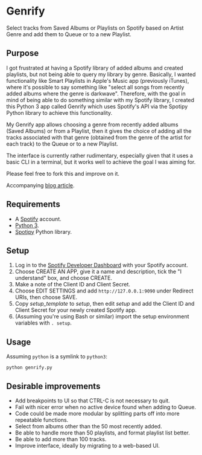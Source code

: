 # Genrify

Select tracks from Saved Albums or Playlists on Spotify based on Artist Genre and add them to Queue or to a new Playlist.

## Purpose

I got frustrated at having a Spotify library of added albums and created playlists, but not being able to query my library by genre.
Basically, I wanted functionality like Smart Playlists in Apple's Music app (previously iTunes), where it's possible to say something like
"select all songs from recently added albums where the genre is darkwave". Therefore, with the goal in mind of being able to do something
similar with my Spotify library, I created this Python 3 app 
called Genrify which uses Spotify's API via the Spotipy Python library to achieve this functionality.

My Genrify app allows choosing a genre from recently added albums (Saved Albums) or from a Playlist, then it gives the choice of
adding all the tracks associated with that genre (obtained from the genre of the artist for each track) to the Queue or to a new Playlist.

The interface is currently rather rudimentary, especially given that it uses a basic CLI in a terminal,
but it works well to achieve the goal I was aiming for.

Please feel free to fork this and improve on it.

Accompanying [blog article](https://blog.cetre.co.uk/genrify-python-app-to-filter-spotify-library-based-on-genre/).

## Requirements

* A [Spotify](https://www.spotify.com/) account.
* [Python 3](https://www.python.org/).
* [Spotipy](https://spotipy.readthedocs.io/) Python library.

## Setup

1. Log in to the [Spotify Developer Dashboard](https://developer.spotify.com/dashboard/) with your Spotify account.
1. Choose CREATE AN APP, give it a name and description, tick the "I understand" box, and choose CREATE.
1. Make a note of the Client ID and Client Secret.
1. Choose EDIT SETTINGS and add `http://127.0.0.1:9090` under Redirect URIs, then choose SAVE.
1. Copy _setup_template_ to _setup_, then edit _setup_ and add the Client ID and Client Secret for your newly created Spotify app.
1. (Assuming you're using Bash or similar) import the setup environment variables with `. setup`.

## Usage

Assuming `python` is a symlink to `python3`:

    python genrify.py

## Desirable improvements

* Add breakpoints to UI so that CTRL-C is not necessary to quit.
* Fail with nicer error when no active device found when adding to Queue.
* Code could be made more modular by splitting parts off into more repeatable functions.
* Select from albums other than the 50 most recently added.
* Be able to handle more than 50 playlists, and format playlist list better.
* Be able to add more than 100 tracks.
* Improve interface, ideally by migrating to a web-based UI.
